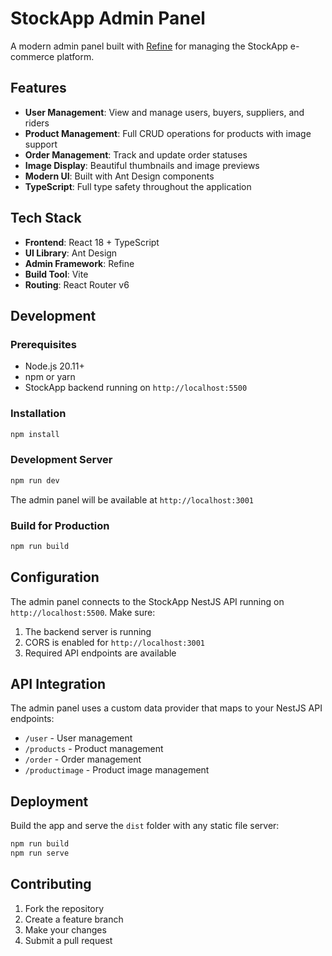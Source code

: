 # StockApp Admin Panel

A modern admin panel built with [Refine](https://refine.dev/) for managing the StockApp e-commerce platform.

## Features

- **User Management**: View and manage users, buyers, suppliers, and riders
- **Product Management**: Full CRUD operations for products with image support
- **Order Management**: Track and update order statuses
- **Image Display**: Beautiful thumbnails and image previews
- **Modern UI**: Built with Ant Design components
- **TypeScript**: Full type safety throughout the application

## Tech Stack

- **Frontend**: React 18 + TypeScript
- **UI Library**: Ant Design
- **Admin Framework**: Refine
- **Build Tool**: Vite
- **Routing**: React Router v6

## Development

### Prerequisites

- Node.js 20.11+ 
- npm or yarn
- StockApp backend running on `http://localhost:5500`

### Installation

```bash
npm install
```

### Development Server

```bash
npm run dev
```

The admin panel will be available at `http://localhost:3001`

### Build for Production

```bash
npm run build
```

## Configuration

The admin panel connects to the StockApp NestJS API running on `http://localhost:5500`. Make sure:

1. The backend server is running
2. CORS is enabled for `http://localhost:3001`
3. Required API endpoints are available

## API Integration

The admin panel uses a custom data provider that maps to your NestJS API endpoints:

- `/user` - User management
- `/products` - Product management  
- `/order` - Order management
- `/productimage` - Product image management

## Deployment

Build the app and serve the `dist` folder with any static file server:

```bash
npm run build
npm run serve
```

## Contributing

1. Fork the repository
2. Create a feature branch
3. Make your changes
4. Submit a pull request
